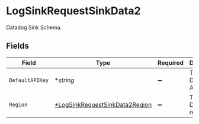 # LogSinkRequestSinkData2

Datadog Sink Schema.


## Fields

| Field                                                                                  | Type                                                                                   | Required                                                                               | Description                                                                            | Example                                                                                |
| -------------------------------------------------------------------------------------- | -------------------------------------------------------------------------------------- | -------------------------------------------------------------------------------------- | -------------------------------------------------------------------------------------- | -------------------------------------------------------------------------------------- |
| `DefaultAPIKey`                                                                        | **string*                                                                              | :heavy_minus_sign:                                                                     | The Datadog API key.                                                                   | abcdef12345678900000000000000000                                                       |
| `Region`                                                                               | [*LogSinkRequestSinkData2Region](../../models/shared/logsinkrequestsinkdata2region.md) | :heavy_minus_sign:                                                                     | The Datadog region.                                                                    | eu                                                                                     |